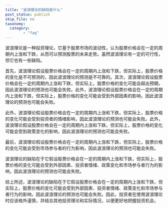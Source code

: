```yaml
---
title: "波浪理论的缺陷是什么"
post_status: publish
skip_file: no
taxonomy:
  category:
        - "faq"
---
```


波浪理论是一种投资理论，它基于股票市场的波动性，认为股票价格会在一定的周期内上涨和下跌，从而可以预测股票的未来走势。虽然波浪理论有一定的可行性，但它也有一些缺陷。

首先，波浪理论假设股票价格会在一定的周期内上涨和下跌，但实际上，股票价格的变化是不可预测的，因此波浪理论的预测是不可靠的。其次，波浪理论假设股票价格会在一定的周期内上涨和下跌，但实际上，股票价格的变化可能会超出预期，因此波浪理论的预测也可能会失败。此外，波浪理论假设股票价格会在一定的周期内上涨和下跌，但实际上，股票价格的变化可能会受到外部因素的影响，因此波浪理论的预测也可能会失败。

此外，波浪理论假设股票价格会在一定的周期内上涨和下跌，但实际上，股票价格的变化可能会受到投资者的情绪影响，因此波浪理论的预测也可能会失败。此外，波浪理论假设股票价格会在一定的周期内上涨和下跌，但实际上，股票价格的变化可能会受到政策变化的影响，因此波浪理论的预测也可能会失败。

最后，波浪理论假设股票价格会在一定的周期内上涨和下跌，但实际上，股票价格的变化可能会受到市场参与者的行为影响，因此波浪理论的预测也可能会失败。

波浪理论的缺陷在于它假设股票价格会在一定的周期内上涨和下跌，但实际上，股票价格的变化可能会受到外部因素、投资者情绪、政策变化和市场参与者行为的影响，因此波浪理论的预测也可能会失败。

综上所述，波浪理论的缺陷在于它假设股票价格会在一定的周期内上涨和下跌，但实际上，股票价格的变化可能会受到外部因素、投资者情绪、政策变化和市场参与者行为的影响，因此波浪理论的预测也可能会失败。因此，投资者在使用波浪理论时应该格外谨慎，并结合其他投资理论和实际情况，以便更好地把握投资机会。
